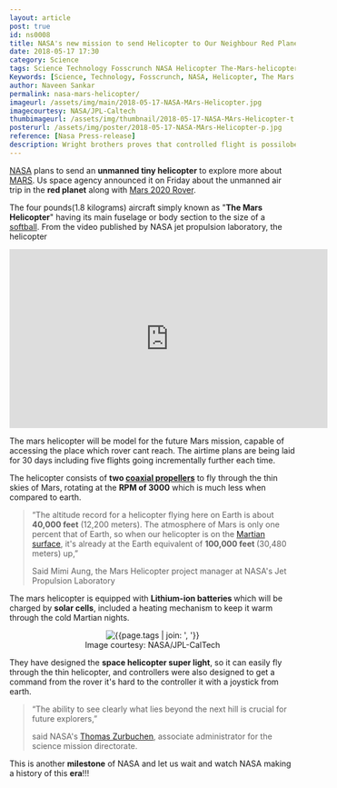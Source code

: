 ```yaml
---
layout: article
post: true
id: ns0008
title: NASA's new mission to send Helicopter to Our Neighbour Red Planet.
date: 2018-05-17 17:30 
category: Science
tags: Science Technology Fosscrunch NASA Helicopter The-Mars-helicopter Mars-2020-rover US space agency Red-planet Drone-Mars Wright Brothers
Keywords: [Science, Technology, Fosscrunch, NASA, Helicopter, The Mars helicopter, Mars 2020 rover, US, space, agency, Red planet, Drone Mars, Wright Brothers]
author: Naveen Sankar
permalink: nasa-mars-helicopter/
imageurl: /assets/img/main/2018-05-17-NASA-MArs-Helicopter.jpg
imagecourtesy: NASA/JPL-Caltech
thumbimageurl: /assets/img/thumbnail/2018-05-17-NASA-MArs-Helicopter-t.jpg
posterurl: /assets/img/poster/2018-05-17-NASA-MArs-Helicopter-p.jpg
reference: [Nasa Press-release]
description: Wright brothers proves that controlled flight is possilobe in the planet earth, now NASA plans to prove it again but in the red planet " The Mars ", NASA is sending a helicopter to Mars along with Mars 2020 Rover.
---
```


<p><a href="https://www.nasa.gov/press-release/mars-helicopter-to-fly-on-nasa-s-next-red-planet-rover-mission" target="_blank">NASA</a> plans to send an <strong>unmanned tiny helicopter</strong> to explore more about <a href="https://en.wikipedia.org/wiki/Mars" target="_blank">MARS</a>. Us space agency announced it on Friday about the unmanned air trip in the <strong>red planet</strong> along with <a href="https://en.wikipedia.org/wiki/Mars_2020" target="_blank">Mars 2020 Rover</a>.</p>
<p>The four pounds(1.8 kilograms) aircraft simply known as "<strong>The Mars Helicopter</strong>" having its main fuselage or body section to the size of a <a href="https://en.wikipedia.org/wiki/Softball" target="_blank">softball</a>. From the video published by NASA jet propulsion laboratory, the helicopter</p>

<iframe width="560" height="315" src="https://www.youtube.com/embed/oOMQOqKRWjU?rel=0" frameborder="0" allow="autoplay; encrypted-media" allowfullscreen></iframe>

<p>The mars helicopter will be model for the future Mars mission, capable of accessing the place which rover cant reach. The airtime plans are being laid for 30 days including five flights going incrementally further each time.</p>
<p>The helicopter consists of <strong>two <a href="https://en.wikipedia.org/wiki/Contra-rotating_propellers" target="_blank">coaxial propellers</a></strong> to fly through the thin skies of Mars, rotating at the <strong>RPM of 3000</strong> which is much less when compared to earth.</p>

<blockquote class="blockquote">
  <p class="mb-0">“The altitude record for a helicopter flying here on Earth is about <strong>40,000 feet</strong> (12,200 meters). The atmosphere of Mars is only one percent that of Earth, so when our helicopter is on the <a href="https://en.wikipedia.org/wiki/Martian_surface" target="_blank">Martian surface</a>, it's already at the Earth equivalent of <strong>100,000 feet </strong>(30,480 meters) up,”
</p>
  <footer class="blockquote-footer">Said Mimi Aung, the Mars Helicopter project manager at NASA's Jet Propulsion Laboratory</footer>
</blockquote>

<p>The mars helicopter is equipped with <strong>Lithium-ion batteries </strong>which will be charged by <strong>solar cells</strong>, included a heating mechanism to keep it warm through the cold Martian nights.</p>
<div class="article-main-img">
<center>
		<img src="{{ site.baseurl }}/assets/img/main/2018-05-17-NASA-Mars-Helicopter-01.gif" alt="{{page.tags | join: ', '}}">
</center>

</div>
<center>
<footer class="imgcc">
    Image courtesy: NASA/JPL-CalTech
</footer>
</center>
<p>They have designed the <strong>space helicopter super light</strong>, so it can easily fly through the thin helicopter, and controllers were also designed to get a command from the rover it's hard to the controller it with a joystick from earth.</p>


<blockquote class="blockquote">
  <p class="mb-0">“The ability to see clearly what lies beyond the next hill is crucial for future explorers,”
</p>
  <footer class="blockquote-footer">said NASA's <a href="https://en.wikipedia.org/wiki/Thomas_Zurbuchen" target="_blank">Thomas Zurbuchen</a>, associate administrator for the science mission directorate.</footer>
</blockquote>

<p>This is another <strong>milestone</strong> of NASA and let us wait and watch NASA making a history of this <strong>era</strong>!!!</p>

